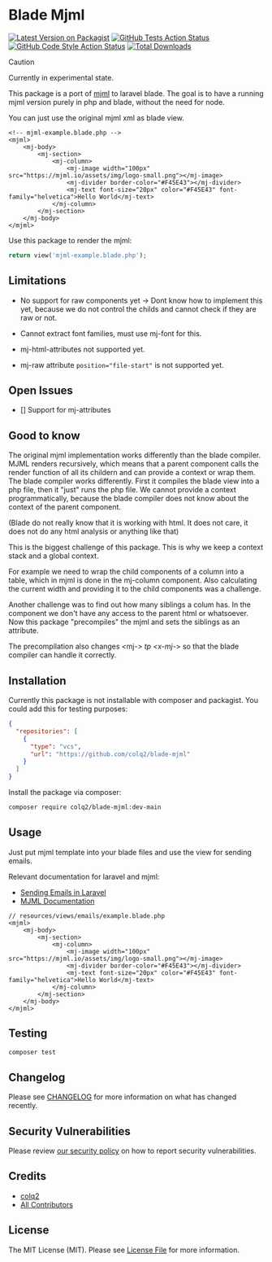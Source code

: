 # Blade Mjml

[![Latest Version on Packagist](https://img.shields.io/packagist/v/colq2/blade-mjml.svg?style=flat-square)](https://packagist.org/packages/colq2/blade-mjml)
[![GitHub Tests Action Status](https://img.shields.io/github/actions/workflow/status/colq2/blade-mjml/run-tests.yml?branch=main&label=tests&style=flat-square)](https://github.com/colq2/blade-mjml/actions?query=workflow%3Arun-tests+branch%3Amain)
[![GitHub Code Style Action Status](https://img.shields.io/github/actions/workflow/status/colq2/blade-mjml/fix-php-code-style-issues.yml?branch=main&label=code%20style&style=flat-square)](https://github.com/colq2/blade-mjml/actions?query=workflow%3A"Fix+PHP+code+style+issues"+branch%3Amain)
[![Total Downloads](https://img.shields.io/packagist/dt/colq2/blade-mjml.svg?style=flat-square)](https://packagist.org/packages/:vendor_slug/:package_slug)

> [!CAUTION]
> Currently in experimental state.

This package is a port of [mjml](https://mjml.io/) to laravel blade. The goal is to have a running mjml version purely in php and blade, without the need for node.

You can just use the original mjml xml as blade view.

```bladehtml
<!-- mjml-example.blade.php -->
<mjml>
    <mj-body>
        <mj-section>
            <mj-column>
                <mj-image width="100px" src="https://mjml.io/assets/img/logo-small.png"></mj-image>
                <mj-divider border-color="#F45E43"></mj-divider>
                <mj-text font-size="20px" color="#F45E43" font-family="helvetica">Hello World</mj-text>
            </mj-column>
        </mj-section>
    </mj-body>
</mjml>
```

Use this package to render the mjml:

```php
return view('mjml-example.blade.php');
```


## Limitations

* No support for raw components yet -> Dont know how to implement this yet, because we do not control the childs and cannot check if they are raw or not.
* Cannot extract font families, must use mj-font for this.
* mj-html-attributes not supported yet.

* mj-raw attribute `position="file-start"` is not supported yet.

## Open Issues

* [] Support for mj-attributes

## Good to know

The original mjml implementation works differently than the blade compiler. MJML renders recursively, which means that a parent component calls the render function of all its childern and can provide a context or wrap them.
The blade compiler works differently. First it compiles the blade view into a php file, then it "just" runs the php file. We cannot provide a context programmatically, because the blade compiler does not know about the context of the parent component.

(Blade do not really know that it is working with html. It does not care, it does not do any html analysis or anything like that)

This is the biggest challenge of this package. This is why we keep a context stack and a global context.

For example we need to wrap the child components of a column into a table, which in mjml is done in the mj-column component.
Also calculating the current width and providing it to the child components was a challenge.

Another challenge was to find out how many siblings a colum has. In the component we don't have any access to the parent html or whatsoever.
Now this package "precompiles" the mjml and sets the siblings as an attribute. 

The precompilation also changes <mj-*> tp <x-mj-*> so that the blade compiler can handle it correctly.


## Installation

Currently this package is not installable with composer and packagist. You could add this for testing purposes:

```json
{
  "repositories": [
    {
      "type": "vcs",
      "url": "https://github.com/colq2/blade-mjml"
    }
  ]
}
```

Install the package via composer:

```bash
composer require colq2/blade-mjml:dev-main
```

## Usage

Just put mjml template into your blade files and use the view for sending emails.

Relevant documentation for laravel and mjml:
* [Sending Emails in Laravel](https://laravel.com/docs/12.x/mail#configuring-the-view)
* [MJML Documentation](https://mjml.io/documentation/)

```bladehtml
// resources/views/emails/example.blade.php
<mjml>
    <mj-body>
        <mj-section>
            <mj-column>
                <mj-image width="100px" src="https://mjml.io/assets/img/logo-small.png"></mj-image>
                <mj-divider border-color="#F45E43"></mj-divider>
                <mj-text font-size="20px" color="#F45E43" font-family="helvetica">Hello World</mj-text>
            </mj-column>
        </mj-section>
    </mj-body>
</mjml>
```

## Testing

```bash
composer test
```

## Changelog

Please see [CHANGELOG](CHANGELOG.md) for more information on what has changed recently.


## Security Vulnerabilities

Please review [our security policy](../../security/policy) on how to report security vulnerabilities.

## Credits

- [colq2](https://github.com/colq2)
- [All Contributors](../../contributors)

## License

The MIT License (MIT). Please see [License File](LICENSE.md) for more information.
